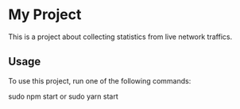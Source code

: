 # My Project

This is a project about collecting statistics from live network traffics.

## Usage

To use this project, run one of the following commands:

sudo npm start or sudo yarn start
